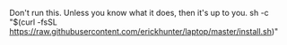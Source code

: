 Don't run this. Unless you know what it does, then it's up to you.
sh -c "$(curl -fsSL https://raw.githubusercontent.com/erickhunter/laptop/master/install.sh)"
